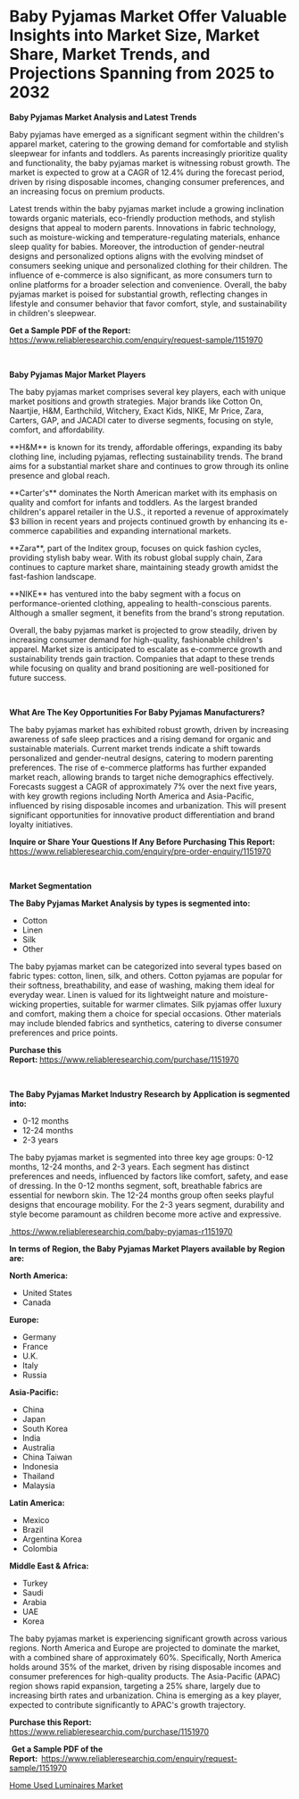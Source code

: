 <p><h1>Baby Pyjamas Market Offer Valuable Insights into Market Size, Market Share, Market Trends, and Projections Spanning from 2025 to 2032</h1></p><p><strong>Baby Pyjamas Market Analysis and Latest Trends</strong></p>
<p><p>Baby pyjamas have emerged as a significant segment within the children's apparel market, catering to the growing demand for comfortable and stylish sleepwear for infants and toddlers. As parents increasingly prioritize quality and functionality, the baby pyjamas market is witnessing robust growth. The market is expected to grow at a CAGR of 12.4% during the forecast period, driven by rising disposable incomes, changing consumer preferences, and an increasing focus on premium products.</p><p>Latest trends within the baby pyjamas market include a growing inclination towards organic materials, eco-friendly production methods, and stylish designs that appeal to modern parents. Innovations in fabric technology, such as moisture-wicking and temperature-regulating materials, enhance sleep quality for babies. Moreover, the introduction of gender-neutral designs and personalized options aligns with the evolving mindset of consumers seeking unique and personalized clothing for their children. The influence of e-commerce is also significant, as more consumers turn to online platforms for a broader selection and convenience. Overall, the baby pyjamas market is poised for substantial growth, reflecting changes in lifestyle and consumer behavior that favor comfort, style, and sustainability in children's sleepwear.</p></p>
<p><strong>Get a Sample PDF of the Report:&nbsp;</strong> <a href="https://www.reliableresearchiq.com/enquiry/request-sample/1151970?utm_campaign=2346&utm_medium=2&utm_source=Github&utm_content=ia&utm_term=10022025&utm_id=baby-pyjamas">https://www.reliableresearchiq.com/enquiry/request-sample/1151970</a></p>
<p>&nbsp;</p>
<p><strong>Baby Pyjamas Major Market Players</strong></p>
<p><p>The baby pyjamas market comprises several key players, each with unique market positions and growth strategies. Major brands like Cotton On, Naartjie, H&M, Earthchild, Witchery, Exact Kids, NIKE, Mr Price, Zara, Carters, GAP, and JACADI cater to diverse segments, focusing on style, comfort, and affordability.</p><p>**H&M** is known for its trendy, affordable offerings, expanding its baby clothing line, including pyjamas, reflecting sustainability trends. The brand aims for a substantial market share and continues to grow through its online presence and global reach.</p><p>**Carter's** dominates the North American market with its emphasis on quality and comfort for infants and toddlers. As the largest branded children's apparel retailer in the U.S., it reported a revenue of approximately $3 billion in recent years and projects continued growth by enhancing its e-commerce capabilities and expanding international markets.</p><p>**Zara**, part of the Inditex group, focuses on quick fashion cycles, providing stylish baby wear. With its robust global supply chain, Zara continues to capture market share, maintaining steady growth amidst the fast-fashion landscape. </p><p>**NIKE** has ventured into the baby segment with a focus on performance-oriented clothing, appealing to health-conscious parents. Although a smaller segment, it benefits from the brand's strong reputation.</p><p>Overall, the baby pyjamas market is projected to grow steadily, driven by increasing consumer demand for high-quality, fashionable children's apparel. Market size is anticipated to escalate as e-commerce growth and sustainability trends gain traction. Companies that adapt to these trends while focusing on quality and brand positioning are well-positioned for future success.</p></p>
<p>&nbsp;</p>
<p><strong>What Are The Key Opportunities For Baby Pyjamas Manufacturers?</strong></p>
<p><p>The baby pyjamas market has exhibited robust growth, driven by increasing awareness of safe sleep practices and a rising demand for organic and sustainable materials. Current market trends indicate a shift towards personalized and gender-neutral designs, catering to modern parenting preferences. The rise of e-commerce platforms has further expanded market reach, allowing brands to target niche demographics effectively. Forecasts suggest a CAGR of approximately 7% over the next five years, with key growth regions including North America and Asia-Pacific, influenced by rising disposable incomes and urbanization. This will present significant opportunities for innovative product differentiation and brand loyalty initiatives.</p></p>
<p><strong>Inquire or Share Your Questions If Any Before Purchasing This Report:</strong> <a href="https://www.reliableresearchiq.com/enquiry/pre-order-enquiry/1151970?utm_campaign=2346&utm_medium=2&utm_source=Github&utm_content=ia&utm_term=10022025&utm_id=baby-pyjamas">https://www.reliableresearchiq.com/enquiry/pre-order-enquiry/1151970</a></p>
<p>&nbsp;</p>
<p><strong>Market Segmentation</strong></p>
<p><strong>The Baby Pyjamas Market Analysis by types is segmented into:</strong></p>
<p><ul><li>Cotton</li><li>Linen</li><li>Silk</li><li>Other</li></ul></p>
<p><p>The baby pyjamas market can be categorized into several types based on fabric types: cotton, linen, silk, and others. Cotton pyjamas are popular for their softness, breathability, and ease of washing, making them ideal for everyday wear. Linen is valued for its lightweight nature and moisture-wicking properties, suitable for warmer climates. Silk pyjamas offer luxury and comfort, making them a choice for special occasions. Other materials may include blended fabrics and synthetics, catering to diverse consumer preferences and price points.</p></p>
<p><strong>Purchase this Report:&nbsp;</strong><a href="https://www.reliableresearchiq.com/purchase/1151970?utm_campaign=2346&utm_medium=2&utm_source=Github&utm_content=ia&utm_term=10022025&utm_id=baby-pyjamas">https://www.reliableresearchiq.com/purchase/1151970</a></p>
<p>&nbsp;</p>
<p><strong>The Baby Pyjamas Market Industry Research by Application is segmented into:</strong></p>
<p><ul><li>0-12 months</li><li>12-24 months</li><li>2-3 years</li></ul></p>
<p><p>The baby pyjamas market is segmented into three key age groups: 0-12 months, 12-24 months, and 2-3 years. Each segment has distinct preferences and needs, influenced by factors like comfort, safety, and ease of dressing. In the 0-12 months segment, soft, breathable fabrics are essential for newborn skin. The 12-24 months group often seeks playful designs that encourage mobility. For the 2-3 years segment, durability and style become paramount as children become more active and expressive.</p></p>
<p><a href="https://www.reliableresearchiq.com/baby-pyjamas-r1151970?utm_campaign=2346&utm_medium=2&utm_source=Github&utm_content=ia&utm_term=10022025&utm_id=baby-pyjamas">&nbsp;https://www.reliableresearchiq.com/baby-pyjamas-r1151970</a></p>
<p><strong>In terms of Region, the Baby Pyjamas Market Players available by Region are:</strong></p>
<p>
    <p> <strong> North America: </strong>
        <ul>
            <li>United States</li>
            <li>Canada</li>
        </ul>
        </p> 
    <p> <strong> Europe: </strong>
        <ul>
            <li>Germany</li>
            <li>France</li>
            <li>U.K.</li>
            <li>Italy</li>
            <li>Russia</li>
        </ul>
        </p> 
    <p> <strong> Asia-Pacific: </strong>
        <ul>
            <li>China</li>
            <li>Japan</li>
            <li>South Korea</li>
            <li>India</li>
            <li>Australia</li>
            <li>China Taiwan</li>
            <li>Indonesia</li>
            <li>Thailand</li>
            <li>Malaysia</li>
        </ul>
        </p> 
    <p> <strong> Latin America: </strong>
        <ul>
            <li>Mexico</li>
            <li>Brazil</li>
            <li>Argentina Korea</li>
            <li>Colombia</li>
        </ul>
        </p> 
    <p> <strong> Middle East & Africa: </strong>
        <ul>
            <li>Turkey</li>
            <li>Saudi</li>
            <li>Arabia</li>
            <li>UAE</li>
            <li>Korea</li>
        </ul>
    </p>
    </p>
<p><p>The baby pyjamas market is experiencing significant growth across various regions. North America and Europe are projected to dominate the market, with a combined share of approximately 60%. Specifically, North America holds around 35% of the market, driven by rising disposable incomes and consumer preferences for high-quality products. The Asia-Pacific (APAC) region shows rapid expansion, targeting a 25% share, largely due to increasing birth rates and urbanization. China is emerging as a key player, expected to contribute significantly to APAC's growth trajectory.</p></p>
<p><strong>Purchase this Report: </strong><a href="https://www.reliableresearchiq.com/purchase/1151970?utm_campaign=2346&utm_medium=2&utm_source=Github&utm_content=ia&utm_term=10022025&utm_id=baby-pyjamas">https://www.reliableresearchiq.com/purchase/1151970</a></p>
<p>&nbsp;<strong>Get a Sample PDF of the Report:&nbsp;&nbsp;</strong><a href="https://www.reliableresearchiq.com/enquiry/request-sample/1151970?utm_campaign=2346&utm_medium=2&utm_source=Github&utm_content=ia&utm_term=10022025&utm_id=baby-pyjamas">https://www.reliableresearchiq.com/enquiry/request-sample/1151970</a></p>
<p><strong></strong></p>
<p><p><a href="https://github.com/tanekacalderon743/Market-Research-Report-List-1/blob/main/home-used-luminaires-market.md?utm_campaign=2346&utm_medium=2&utm_source=Github&utm_content=ia&utm_term=10022025&utm_id=baby-pyjamas">Home Used Luminaires Market</a></p></p>